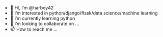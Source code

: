 - 👋 Hi, I’m @harboy42
- 👀 I’m interested in python/django/flask/data science/machine learning
- 🌱 I’m currently learning python
- 💞️ I’m looking to collaborate on ...
- 📫 How to reach me ...

<!---
harboy42/harboy42 is a ✨ special ✨ repository because its `README.md` (this file) appears on your GitHub profile.
You can click the Preview link to take a look at your changes.
--->
